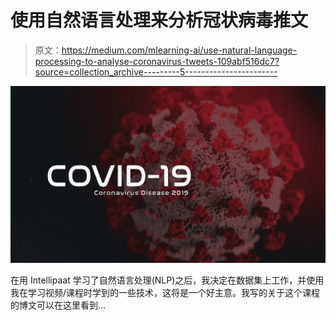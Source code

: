 # 使用自然语言处理来分析冠状病毒推文

> 原文：<https://medium.com/mlearning-ai/use-natural-language-processing-to-analyse-coronavirus-tweets-109abf516dc7?source=collection_archive---------5----------------------->

![](img/327b81feeac5918ea9d4fec6650cb5d8.png)

在用 Intellipaat 学习了自然语言处理(NLP)之后，我决定在数据集上工作，并使用我在学习视频/课程时学到的一些技术，这将是一个好主意。我写的关于这个课程的博文可以在这里看到…